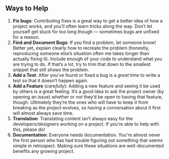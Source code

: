 ## Ways to Help

1. **Fix bugs**: Contributing fixes is a great way to get a better idea of how a project works, and you’ll often learn tricks along the way. Don’t let yourself get stuck for too long though — sometimes bugs are unfixed for a reason.
2. **Find and Document Bugs**: If you find a problem, let someone know! Better yet, explain clearly how to recreate the problem (honestly, reproducing someone else’s situation often me takes longer than actually fixing it). Include enough of your code to understand what you are trying to do. If that’s a lot, try to trim that down to the smallest snippet that still shows the problem.
3. **Add a Test**: After you’ve found or fixed a bug is a *great* time to write a test so that it doesn’t happen again. 
4. **Add a Feature** (*carefully*): Adding a new feature and seeing it be used by others is a great feeling. It’s a good idea to ask the project owner (by opening an issue) whether or not they’d be open to having that feature, though. Ultimately they’re the ones who will have to keep it from breaking as the project evolves, so having a conversation about it first will almost always save time.
5. **Translation**: Translating content isn’t always easy for the developers/designers working on a project. If you’re able to help with this, please do!
6. **Documentation**: Everyone needs documentation. You're almost never the first person who has had trouble figuring out something that seems simple in retrospect. Making sure these situations are well-documented benefits any growing project.